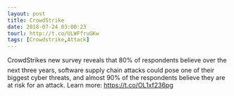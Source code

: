 ```yaml
---
layout: post
title: CrowdStrike
date: 2018-07-24 03:00:23
tourl: http://t.co/ULWFfruGKw
tags: [Crowdstrike,Attack]
---
```

CrowdStrikes new survey reveals that 80% of respondents believe over the next three years, software supply chain attacks could pose one of their biggest cyber threats, and almost 90% of the respondents believe they are at risk for an attack. Learn more: https://t.co/OL1xf236pg